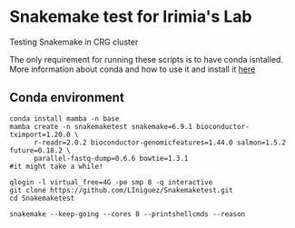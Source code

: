 # Snakemake test for Irimia's Lab
Testing Snakemake in CRG cluster

The only requirement for running these scripts is to have conda isntalled. More information about conda and how to use it and install it [here](https://bioconda.github.io/)


## Conda environment

```{bash}
conda install mamba -n base
mamba create -n snakemaketest snakemake=6.9.1 bioconductor-tximport=1.20.0 \
      r-readr=2.0.2 bioconductor-genomicfeatures=1.44.0 salmon=1.5.2 future=0.18.2 \
      parallel-fastq-dump=0.6.6 bowtie=1.3.1
#it might take a while!
```

```{bash}
qlogin -l virtual_free=4G -pe smp 8 -q interactive
git clone https://github.com/LIniguez/Snakemaketest.git
cd Snakemaketest
```

```{bash}
snakemake --keep-going --cores 8 --printshellcmds --reason
```
